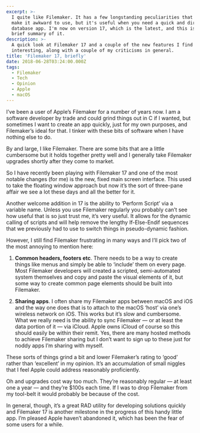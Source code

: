```yaml
---
excerpt: >-
  I quite like Filemaker. It has a few longstanding peculiarities that sometimes
  make it awkward to use, but it's useful when you need a quick and dirty
  database app. I'm now on version 17, which is the latest, and this is my very
  brief summary of it.
description: >-
  A quick look at Filemaker 17 and a couple of the new features I find most
  interesting, along with a couple of my criticisms in general.
title: 'Filemaker 17, briefly'
date: 2018-06-28T03:24:00.000Z
tags:
  - Filemaker
  - Tech
  - Opinion
  - Apple
  - macOS
---
```

I’ve been a user of Apple’s Filemaker for a number of years now. I am a software developer by trade and could grind things out in C if I wanted, but sometimes I want to create an app quickly, just for my own purposes, and Filemaker’s ideal for that. I tinker with these bits of software when I have nothing else to do.

By and large, I like Filemaker. There are some bits that are a little cumbersome but it holds together pretty well and I generally take Filemaker upgrades shortly after they come to market.

So I have recently been playing with Filemaker 17 and one of the most notable changes (for me) is the new, fixed main screen interface. This used to take the floating window approach but now it’s the sort of three-pane affair we see a lot these days and all the better for it.

Another welcome addition in 17 is the ability to ‘Perform Script’ via a variable name. Unless you use Filemaker regularly you probably can’t see how useful that is so just trust me, it’s very useful. It allows for the dynamic calling of scripts and will help remove the lengthy If-Else-Endif sequences that we previously had to use to switch things in pseudo-dynamic fashion.

However, I still find Filemaker frustrating in many ways and I’ll pick two of the most annoying to mention here:

1. **Common headers, footers etc**. There needs to be a way to create things like menus and simply be able to ‘include’ them on every page. Most Filemaker developers will created a scripted, semi-automated system themselves and copy and paste the visual elements of it, but some way to create common page elements should be built into Filemaker.

2. **Sharing apps**. I often share my Filemaker apps between macOS and iOS and the way one does that is to attach to the macOS ‘host’ via one’s wireless network on iOS. This works but it’s slow and cumbersome. What we really need is the ability to sync Filemaker — or at least the data portion of it — via iCloud. Apple owns iCloud of course so this should easily be within their remit. Yes, there are many hosted methods to achieve Filemaker sharing but I don’t want to sign up to these just for noddy apps I’m sharing with myself.

These sorts of things grind a bit and lower Filemaker’s rating to ‘good’ rather than ‘excellent’ in my opinion. It’s an accumulation of small niggles that I feel Apple could address reasonably proficiently.

Oh and upgrades cost way too much. They’re reasonably regular — at least one a year — and they’re $100s each time. If I was to drop Filemaker from my tool-belt it would probably be because of the cost.

In general, though, it’s a great RAD utility for developing solutions quickly and Filemaker 17 is another milestone in the progress of this handy little app. I’m pleased Apple haven’t abandoned it, which has been the fear of some users for a while.

